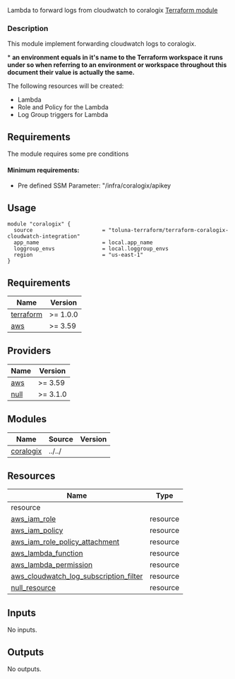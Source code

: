 Lambda to forward logs from cloudwatch to coralogix [Terraform module](https://registry.terraform.io/modules/toluna-terraform/terraform-coralogix-cloudwatch-integration/latest)

### Description
This module implement forwarding cloudwatch logs to coralogix.

\* **an environment equals in it's name to the Terraform workspace it runs under so when referring to an environment or workspace throughout this document their value is actually the same.**



The following resources will be created:
- Lambda
- Role and Policy for the Lambda
- Log Group triggers for Lambda

## Requirements
The module requires some pre conditions
#### Minimum requirements:
- Pre defined SSM Parameter: "/infra/coralogix/apikey

## Usage
```hcl
module "coralogix" {
  source                      = "toluna-terraform/terraform-coralogix-cloudwatch-integration"
  app_name                    = local.app_name
  loggroup_envs               = local.loggroup_envs
  region                      = "us-east-1"
}
```

## Requirements

| Name | Version |
|------|---------|
| <a name="requirement_terraform"></a> [terraform](#requirement\_terraform) | >= 1.0.0 |
| <a name="requirement_aws"></a> [aws](#requirement\_aws) | >= 3.59 |


## Providers

| Name | Version |
|------|---------|
| <a name="provider_aws"></a> [aws](#provider\_aws) | >= 3.59 |
| <a name="provider_null"></a> [null](#provider\_null) | >= 3.1.0 |

## Modules

| Name | Source | Version |
|------|--------|---------|
| <a name="coralogix"></a> [coralogix](#module\coralogix) | ../../ |  |

## Resources

| Name | Type |
|------|------|
resource |
| [aws_iam_role](https://registry.terraform.io/providers/hashicorp/aws/latest/docs/resources/aws_iam_role) | resource |
| [aws_iam_policy](https://registry.terraform.io/providers/hashicorp/aws/latest/docs/resources/aws_iam_policy) | resource |
| [aws_iam_role_policy_attachment](https://registry.terraform.io/providers/hashicorp/aws/latest/docs/resources/aws_iam_role_policy_attachment) | resource |
| [aws_lambda_function](https://registry.terraform.io/providers/hashicorp/aws/latest/docs/resources/aws_lambda_function) | resource |
| [aws_lambda_permission](https://registry.terraform.io/providers/hashicorp/aws/latest/docs/resources/aws_lambda_permission) | resource |
| [aws_cloudwatch_log_subscription_filter](https://registry.terraform.io/providers/hashicorp/aws/latest/docs/resources/aws_cloudwatch_log_subscription_filter) | resource |
| [null_resource](https://registry.terraform.io/providers/hashicorp/null/latest/docs/resources/resource) | resource |

## Inputs

No inputs.

## Outputs
No outputs.

